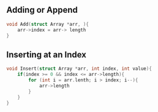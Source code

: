 ## Adding or Append

```cpp 
void Add(struct Array *arr, ){
	arr->index = arr-> length
}
```

## Inserting at an Index

```cpp 
void Insert(struct Array *arr, int index, int value){
	if(index >= 0 && index <= arr->length){
		for (int i = arr.lenth; i > index; i--){
			arr->length
		}
	}
}
```